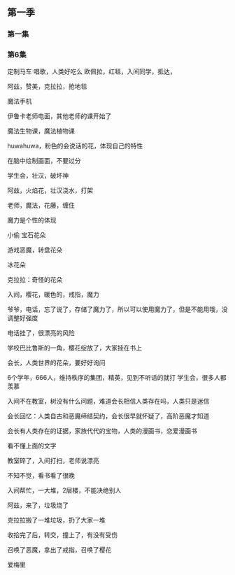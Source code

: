 

## 第一季
### 第一集
### 第6集
定制马车
唱歌，人类好吃么
欧佩拉，红毯，入间同学，抵达，

阿兹，赞美，克拉拉，抢地毯

魔法手机

伊鲁卡老师电面，其他老师的课开始了

魔法生物课，魔法植物课

huwahuwa，粉色的会说话的花，体现自己的特性

在脑中绘制画面，不要过分

学生会，壮汉，破坏神

阿兹，火焰花，壮汉浇水，打架

老师，魔法，花藤，缠住

魔力是个性的体现

小偷 宝石花朵

游戏恶魔，转盘花朵

冰花朵

克拉拉：奇怪的花朵

入间，樱花，暖色的，戒指，魔力

爷爷，电话，忘了说了，存储了魔力了，所以可以使用魔力了，但是不能用哦，没调整好强度

电话挂了，很漂亮的风险

学校巴比鲁斯的一角，樱花绽放了，大家挂在书上

会长，人类世界的花朵，要好好询问

6个学年，666人，维持秩序的集团，精英，见到不听话的就打
学生会，很多人都羡慕

入间不在教室，树没有什么问题，难道会长相信人类存在吗，人类只是迷信

会长回忆：人类自古和恶魔缔结契约，会长很早就怀疑了，高阶恶魔才知道

会长有人类存在的证据，家族代代的宝物，人类的漫画书，恋爱漫画书

看不懂上面的文字

教室碎了，入间打扫，老师说漂亮

不知不觉，看书看了很晚

入间帮忙，一大堆，2层楼，不能决绝别人

阿兹，来了，垃圾烧了

克拉拉搬了一堆垃圾，扔了大家一堆

收拾完了后，转交，撞上了，有没有受伤

召唤了恶魔，拿出了戒指，召唤了樱花

爱梅里